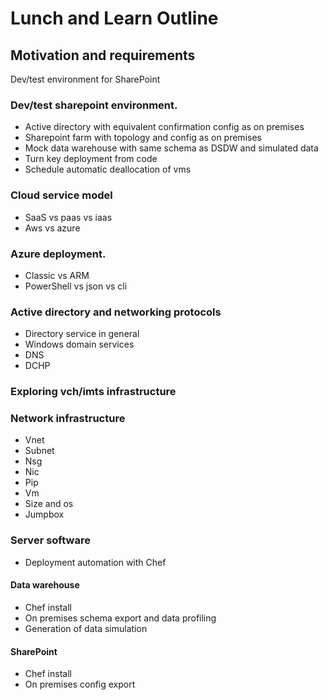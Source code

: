 # Lunch and Learn Outline

## Motivation and requirements
Dev/test environment for SharePoint

### Dev/test sharepoint environment. 
- Active directory with equivalent confirmation config as on premises 
- Sharepoint farm with topology and config as on premises 
- Mock data warehouse with same schema as DSDW and simulated data
- Turn key deployment from code
- Schedule automatic deallocation of vms

### Cloud service model 
- SaaS vs paas vs iaas 
- Aws vs azure

### Azure deployment. 
- Classic vs ARM 
- PowerShell vs json vs cli

### Active directory and networking protocols
- Directory service in general 
- Windows domain services 
- DNS 
- DCHP

### Exploring vch/imts infrastructure

### Network infrastructure 
- Vnet 
- Subnet 
- Nsg 
- Nic
- Pip
- Vm
- Size and os
- Jumpbox

### Server software
- Deployment automation with Chef

#### Data warehouse
- Chef install 
- On premises schema export and data profiling 
- Generation of data simulation

#### SharePoint 
- Chef install 
- On premises config export